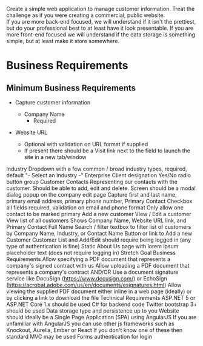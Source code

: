 Create a simple web application to manage customer information.  Treat the challenge as if you were creating a commercial, public website.  
If you are more back-end focused, we will understand if it isn't the prettiest, but do your professional best to at least have it look presentable.
If you are more front-end focused we will understand if the data storage is something simple, but at least make it store somewhere.

# Business Requirements

## Minimum Business Requirements

* Capture customer information 
  * Company Name
    * Required

* Website URL
  * Optional with validation on URL format if supplied
  * If present there should be a Visit link next to the field to launch the site in a new tab/window
  
Industry 
Dropdown with a few common / broad industry types, required, default "- Select an Industry -"
Enterprise Client designation
Yes/No radio button group
Customer Contacts
Representing our contacts with the customer.  Should be able to add, edit and delete.
Screen should be a modal dialog popup on the company edit page
Capture first and last name, primary email address, primary phone number, Primary Contact Checkbox
all fields required, validation on email and phone format
Only allow one contact to be marked primary
Add a new customer
View / Edit a customer
View list of all customers
Shows Company Name, Website URL link, and Primary Contact Full Name
Search / filter textbox to filter list of customers by Company Name, Industry, or Contact Name
Button or link to Add a new Customer
Customer List and Add/Edit should require being logged in (any type of authentication is fine)
Static About Us page with lorem ipsum placeholder text (does not require logging in)
Stretch Goal Business Requirements
Allow specifying a PDF document that represents a company's signed contract with us
Allow uploading a PDF document that represents a company's contract AND/OR
Use a document signature service like DocuSign (https://www.docusign.com/) or EchoSign (https://acrobat.adobe.com/us/en/documents/esignatures.html) 
Allow viewing the supplied PDF document either inline in a web page (ideally) or by clicking a link to download the file
Technical Requirements
ASP.NET 5 or ASP.NET Core 1.x should be used
C# for backend code
Twitter bootstrap 3+ should be used
Data storage type and persistence up to you
Website should ideally be a Single Page Application (SPA) using AngularJS
If you are unfamiliar with AngularJS you can use other js frameworks such as Knockout, Aurelia, Ember or React
If you don't know one of these then standard MVC may be used
Forms authentication for login